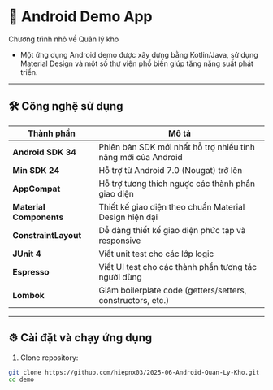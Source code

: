# 📱 Android Demo App
Chương trình nhỏ về Quản lý kho 
- Một ứng dụng Android demo được xây dựng bằng Kotlin/Java, sử dụng Material Design và một số thư viện phổ biến giúp tăng năng suất phát triển.

---

## 🛠️ Công nghệ sử dụng

| Thành phần | Mô tả |
|-----------|-------|
| **Android SDK 34** | Phiên bản SDK mới nhất hỗ trợ nhiều tính năng mới của Android |
| **Min SDK 24** | Hỗ trợ từ Android 7.0 (Nougat) trở lên |
| **AppCompat** | Hỗ trợ tương thích ngược các thành phần giao diện |
| **Material Components** | Thiết kế giao diện theo chuẩn Material Design hiện đại |
| **ConstraintLayout** | Dễ dàng thiết kế giao diện phức tạp và responsive |
| **JUnit 4** | Viết unit test cho các lớp logic |
| **Espresso** | Viết UI test cho các thành phần tương tác người dùng |
| **Lombok** | Giảm boilerplate code (getters/setters, constructors, etc.) |

---

## ⚙️ Cài đặt và chạy ứng dụng

1. Clone repository:

```bash
git clone https://github.com/hiepnx03/2025-06-Android-Quan-Ly-Kho.git
cd demo
